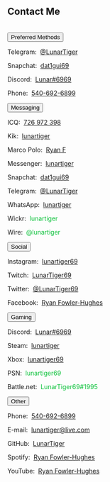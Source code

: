 <h2 id="contact">Contact Me</h2>
<br>
<button class="collapsible" id="preferred" data-parent="preferred" data-child="preferred-child">Preferred Methods</button>
<div id="preferred-child" class="innertext" data-parent="preferred">
	<p>Telegram:&nbsp;&nbsp;<a href="https://t.me/LunarTiger" target="_blank" id="telegram" data-parent="preferred">@LunarTiger</a></p>
	<p>Snapchat:&nbsp;&nbsp;<a href="https://www.snapchat.com/add/dat1gui69" target="_blank" id="snapchat" data-parent="preferred">dat1gui69</a></p>
	<p>Discord:&nbsp;&nbsp;<a href="https://discordapp.com/users/206291426932293634" target="_blank" id="discord" data-parent="social">Lunar#6969</a></p>
	<p>Phone:&nbsp;&nbsp;<a href="tel:+15406926899" id="phone" data-parent="preferred">540-692-6899</a></p>
</div>
<!--<p id="discordserver">Discord Server:&nbsp;&nbsp;<a href="https://discord.me/lunatics" target="_blank">Lunatics</a></p>-->
<button class="collapsible" id="messaging" data-parent="messaging" data-child="messaging-child">Messaging</button>
<div id="messaging-child" class="innertext" data-parent="messaging">
	<p>ICQ:&nbsp;&nbsp;<a href="https://icq.com/people/726972398" target="_blank" id="icq" data-parent="messaging">726 972 398</a></p>
	<p>Kik:&nbsp;&nbsp;<a href="https://kik.me/lunartiger" target="_blank" id="kik" data-parent="messaging">lunartiger</a></p>
	<p>Marco Polo:&nbsp;&nbsp;<a href="http://reachmeonmp.com/s/ryan-f-oi3kW" target="_blank" id="marcopolo" data-parent="messaging">Ryan F</a></p>
	<p>Messenger:&nbsp;&nbsp;<a href="https://m.me/lunartiger" target="_blank" id="messenger" data-parent="messaging">lunartiger</a></p>
	<p>Snapchat:&nbsp;&nbsp;<a href="https://www.snapchat.com/add/dat1gui69" target="_blank" id="snapchat" data-parent="messaging">dat1gui69</a></p>
	<p>Telegram:&nbsp;&nbsp;<a href="https://t.me/LunarTiger" target="_blank" id="telegram" data-parent="messaging">@LunarTiger</a></p>
	<p>WhatsApp:&nbsp;&nbsp;<a href="https://wa.me/15406926899" target="_blank" id="whatsapp" data-parent="messaging">lunartiger</a></p>
	<p>Wickr:&nbsp;&nbsp;<span style="color:#0ac139;" id="wickr" data-parent="messaging">lunartiger</span></p>
	<p>Wire:&nbsp;&nbsp;<span style="color:#0ac139;" id="wire" data-parent="messaging">@lunartiger</span></p>
</div>
<button class="collapsible" id="social" data-parent="social" data-child="social-child">Social</button>
<div id="social-child" class="innertext" data-parent="social">
	<p>Instagram:&nbsp;&nbsp;<a href="https://www.instagram.com/lunartiger69/" target="_blank" id="instagram" data-parent="social">lunartiger69</a></p>
	<p>Twitch:&nbsp;&nbsp;<a href="https://www.twitch.tv/lunartiger69" target="_blank" id="twitch" data-parent="social">LunarTiger69</a></p>
	<p>Twitter:&nbsp;&nbsp;<a href="https://twitter.com/LunarTiger69" target="_blank" id="twitter" data-parent="social">@LunarTiger69</a></p>
	<p>Facebook:&nbsp;&nbsp;<a href="https://www.facebook.com/lunartiger" target="_blank" id="facebook" data-parent="social">Ryan Fowler-Hughes</a></p>
</div>
<button class="collapsible" id="gaming" data-parent="gaming" data-child="gaming-child">Gaming</button>
<div id="gaming-child" class="innertext" data-parent="gaming">
	<p>Discord:&nbsp;&nbsp;<a href="https://discordapp.com/users/206291426932293634" target="_blank" id="discord" data-parent="social">Lunar#6969</a></p>
	<p>Steam:&nbsp;&nbsp;<a href="http://steamcommunity.com/id/lunartiger" target="_blank" id="steam" data-parent="gaming">lunartiger</a></p>
	<p>Xbox:&nbsp;&nbsp;<a href="https://account.xbox.com/profile?gamertag=lunartiger69" target="_blank" id="xbox" data-parent="gaming">lunartiger69</a></p>
	<p>PSN:&nbsp;&nbsp;<span style="color:#0ac139;" id="psn" data-parent="gaming">lunartiger69</span></p>
	<p>Battle.net:&nbsp;&nbsp;<span style="color:#0ac139;" id="battlenet" data-parent="gaming">LunarTiger69#1995</span></p>
</div>
<button class="collapsible" id="other" data-parent="other" data-child="other-child">Other</button>
<div id="other-child" class="innertext" data-parent="other">
	<p>Phone:&nbsp;&nbsp;<a href="tel:+15406926899" id="phone" data-parent="other">540-692-6899</a></p>
	<p>E-mail:&nbsp;&nbsp;<a href="mailto:lunartiger@live.com" target="_top" id="email" data-parent="other">lunartiger@live.com</a></p>
	<p>GitHub:&nbsp;&nbsp;<a href="https://github.com/LunarTiger" target="_blank" id="github" data-parent="other">LunarTiger</a></p>
	<p>Spotify:&nbsp;&nbsp;<a href="spotify:user:tet6uf8yxoga59316ykeisk45" id="spotify" data-parent="other">Ryan Fowler-Hughes</a></p>
	<p>YouTube:&nbsp;&nbsp;<a href="https://www.youtube.com/user/69lunartiger" target="_blank" id="youtube" data-parent="other">Ryan Fowler-Hughes</a></p>
</div>
<script src="/assets/js/collapsible.js"></script>
<script>
if(window.location.hash){
	var director = document.getElementById(window.location.hash.substr(1));
	if (director != null && typeof director !== undefined) {
		var clickButton = document.getElementById(director.dataset.parent);
		if (clickButton != null && typeof clickButton !== undefined) {clickButton.click()}
	}
}
else {document.getElementById('preferred').click();}
</script>